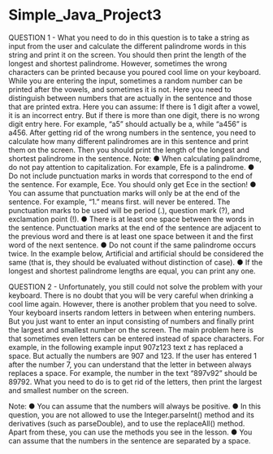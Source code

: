 # Simple_Java_Project3
QUESTION 1 - What you need to do in this question is to take a string as input from the user and calculate the different palindrome words in this string and print it on the screen. You should then print the length of the longest and shortest palindrome. However, sometimes the wrong characters can be printed because you poured cool lime on your keyboard. While you are entering the input, sometimes a random number can be printed after the vowels, and sometimes it is not. Here you need to distinguish between numbers that are actually in the sentence and those that are printed extra. Here you can assume: If there is 1 digit after a vowel, it is an incorrect entry. But if there is more than one digit, there is no wrong digit entry here. For example, “a5” should actually be a, while “a456” is a456. After getting rid of the wrong numbers in the sentence, you need to calculate how many different palindromes are in this sentence and print them on the screen. Then you should print the length of the longest and shortest palindrome in the sentence.
Note:
● When calculating palindrome, do not pay attention to capitalization. For example, Efe is a palindrome.
● Do not include punctuation marks in words that correspond to the end of the sentence. For example, Ece. You should only get Ece in the section!
● You can assume that punctuation marks will only be at the end of the sentence. For example, “1.” means first. will never be entered. The punctuation marks to be used will be period (.), question mark (?), and exclamation point (!).
● There is at least one space between the words in the sentence. Punctuation marks at the end of the sentence are adjacent to the previous word and there is at least one space between it and the first word of the next sentence.
● Do not count if the same palindrome occurs twice. In the example below, Artificial and artificial should be considered the same (that is, they should be evaluated without distinction of case).
● If the longest and shortest palindrome lengths are equal, you can print any one.

QUESTION 2 - Unfortunately, you still could not solve the problem with your keyboard. There is no doubt that you will be very careful when drinking a cool lime again. However, there is another problem that you need to solve. Your keyboard inserts random letters in between when entering numbers. But you just want to enter an input consisting of numbers and finally print the largest and smallest number on the screen. The main problem here is that sometimes even letters can be entered instead of space characters. For example, in the following example input 907z123 text z has replaced a space. But actually the numbers are 907 and 123. If the user has entered 1 after the number 7, you can understand that the letter in between always replaces a space. For example, the number in the text “897v92” should be 89792. What you need to do is to get rid of the letters, then print the largest and smallest number on the screen.

Note:
● You can assume that the numbers will always be positive.
● In this question, you are not allowed to use the Integer.parseInt() method and its derivatives (such as parseDouble), and to use the replaceAll() method. Apart from these, you can use the methods you see in the lesson.
● You can assume that the numbers in the sentence are separated by a space.
